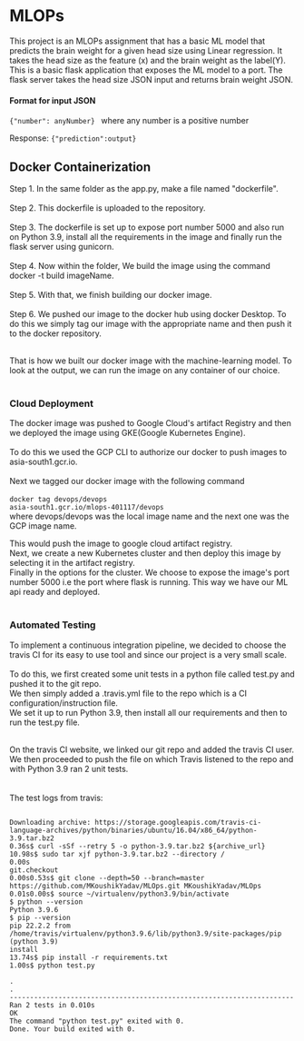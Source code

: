 # MLOPs
This project is an MLOPs assignment that has a basic ML model that predicts the brain weight for a given head size using Linear regression.
It takes the head size as the feature (x) and the brain weight as the label(Y).
This is a basic flask application that exposes the ML model to a port. The flask server takes the head size JSON input and returns brain weight JSON.

#### Format for input JSON   
<code>{"number": anyNumber} 
</code>
where any number is a positive number

Response:  <code>{"prediction":output}</code>

## Docker Containerization
Step 1. In the same folder as the app.py, make a file named "dockerfile".<br><br>
Step 2. This dockerfile is uploaded to the repository.<br><br>
Step 3. The dockerfile is set up to expose port number 5000 and also run on Python 3.9, install all the requirements in the image and finally run the flask server using gunicorn.<br><br>
Step 4. Now within the folder, We build the image using the command docker -t build imageName.<br><br>
Step 5. With that, we finish building our docker image.<br><br>
Step 6. We pushed our image to the docker hub using docker Desktop. To do this we simply tag our image with the appropriate name and then push it to the docker repository.<br><br>

That is how we built our docker image with the machine-learning model. To look at the output, we can run the image on any container of our choice.<br><br>


### Cloud Deployment
The docker image was pushed to Google Cloud's artifact Registry and then we deployed the image using GKE(Google Kubernetes Engine).<br><br>
To do this we used the GCP CLI to authorize our docker to push images to asia-south1.gcr.io.<br><br>
Next we tagged our docker image with the following command <br><br>
<code>docker tag devops/devops asia-south1.gcr.io/mlops-401117/devops</code><br>
where devops/devops was the local image name and the next one was the GCP image name.<br>

This would push the image to google cloud artifact registry.<br>
Next, we create a new Kubernetes cluster and then deploy this image by selecting it in the artifact registry.<br>
Finally in the options for the cluster. We choose to expose the image's port number 5000 i.e the port where flask is running. This way we have our ML api ready and deployed.<br><br>

### Automated Testing
To implement a continuous integration pipeline, we decided to choose the travis CI for its easy to use tool and since our project is a very small scale.<br><br>
To do this, we first created some unit tests in a python file called test.py and pushed it to the git repo.<br>
We then simply added a .travis.yml file to the repo which is a CI configuration/instruction file.<br>
We set it up to run Python 3.9, then install all our requirements and then to run the test.py file.<br><br>

On the travis CI website, we linked our git repo and added the travis CI user. We then proceeded to push the file on which Travis listened to the repo and with Python 3.9 ran 2 unit tests.
<br><br><br>
The test logs from travis: <br>

<code>
Downloading archive: https://storage.googleapis.com/travis-ci-language-archives/python/binaries/ubuntu/16.04/x86_64/python-3.9.tar.bz2
0.36s$ curl -sSf --retry 5 -o python-3.9.tar.bz2 ${archive_url}
10.98s$ sudo tar xjf python-3.9.tar.bz2 --directory /
0.00s
git.checkout
0.00s0.53s$ git clone --depth=50 --branch=master https://github.com/MKoushikYadav/MLOps.git MKoushikYadav/MLOps
0.01s0.00s$ source ~/virtualenv/python3.9/bin/activate
$ python --version
Python 3.9.6
$ pip --version
pip 22.2.2 from /home/travis/virtualenv/python3.9.6/lib/python3.9/site-packages/pip (python 3.9)
install
13.74s$ pip install -r requirements.txt
1.00s$ python test.py
<WrapperTestResponse streamed [200 OK]>
.<WrapperTestResponse streamed [200 OK]>
.
----------------------------------------------------------------------
Ran 2 tests in 0.010s
OK
The command "python test.py" exited with 0.
Done. Your build exited with 0. </code>
